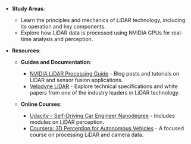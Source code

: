 - **Study Areas**:

  - Learn the principles and mechanics of LiDAR technology, including its operation and key components.
  - Explore how LiDAR data is processed using NVIDIA GPUs for real-time analysis and perception.

- **Resources**:

  - **Guides and Documentation**:

    - [NVIDIA LiDAR Processing Guide](https://developer.nvidia.com/blog/category/autonomous-vehicles/) - Blog posts and tutorials on LiDAR and sensor fusion applications.
    - [Velodyne LiDAR](http://velodynelidar.com/) - Explore technical specifications and white papers from one of the industry leaders in LiDAR technology.

  - **Online Courses**:
    - [Udacity - Self-Driving Car Engineer Nanodegree](https://www.udacity.com/course/self-driving-car-engineer-nanodegree--nd013) - Includes modules on LiDAR perception.
    - [Coursera: 3D Perception for Autonomous Vehicles](https://www.coursera.org/learn/3d-perception-for-autonomous-vehicles) - A focused course on processing LiDAR and camera data.
